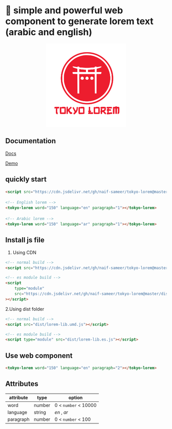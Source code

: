 # 🚀 simple and powerful web component to generate lorem text (arabic and english)

<p align="center">
  <img width="250" src="https://raw.githubusercontent.com/naif-sameer/tokyo-lorem/master/src/logo.svg" alt="tokyo-lorem logo">
</p>

## Documentation

[Docs](https://naif-sameer.github.io/tokyo-lorem/)

[Demo](https://naif-sameer.github.io/tokyo-lorem/demo/index.html)



## quickly start

```html
<script src="https://cdn.jsdelivr.net/gh/naif-sameer/tokyo-lorem@master/dist/lorem-lib.umd.js"></script>

<!-- English lorem -->
<tokyo-lorem word="150" language="en" paragraph="1"></tokyo-lorem>

<!-- Arabic lorem -->
<tokyo-lorem word="150" language="ar" paragraph="1"></tokyo-lorem>
```

## Install js file

1. Using CDN

```html
<!-- normal build -->
<script src="https://cdn.jsdelivr.net/gh/naif-sameer/tokyo-lorem@master/dist/lorem-lib.umd.js"></script>
```

```html
<!-- es module build -->
<script
    type="module"
    src="https://cdn.jsdelivr.net/gh/naif-sameer/tokyo-lorem@master/dist/lorem-lib.es.js"
></script>
```

2.Using dist folder

```html
<!-- normal build -->
<script src="dist/lorem-lib.umd.js"></script>
```

```html
<!-- es module build -->
<script type="module" src="dist/lorem-lib.es.js"></script>
```

## Use web component

```html
<tokyo-lorem word="150" language="en" paragraph="2"></tokyo-lorem>
```

## Attributes

| attribute | type   | option               |
| --------- | ------ | -------------------- |
| word      | number | 0 < `number` < 10000 |
| language  | string | _en_ , _ar_          |
| paragraph | number | 0 < `number` < 100   |
